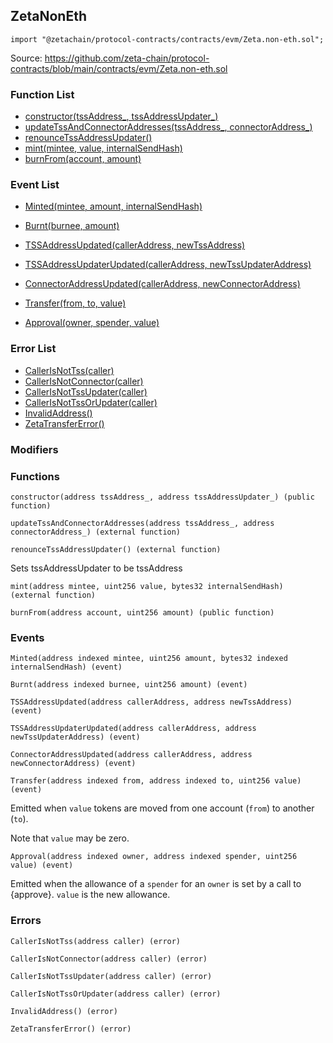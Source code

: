 ## ZetaNonEth

```solidity
import "@zetachain/protocol-contracts/contracts/evm/Zeta.non-eth.sol";
```

Source: https://github.com/zeta-chain/protocol-contracts/blob/main/contracts/evm/Zeta.non-eth.sol

### Function List

* [constructor(tssAddress_, tssAddressUpdater_)](#ZetaNonEth-constructor-address-address-)
* [updateTssAndConnectorAddresses(tssAddress_, connectorAddress_)](#ZetaNonEth-updateTssAndConnectorAddresses-address-address-)
* [renounceTssAddressUpdater()](#ZetaNonEth-renounceTssAddressUpdater--)
* [mint(mintee, value, internalSendHash)](#ZetaNonEth-mint-address-uint256-bytes32-)
* [burnFrom(account, amount)](#ZetaNonEth-burnFrom-address-uint256-)

### Event List

* [Minted(mintee, amount, internalSendHash)](#ZetaNonEth-Minted-address-uint256-bytes32-)
* [Burnt(burnee, amount)](#ZetaNonEth-Burnt-address-uint256-)
* [TSSAddressUpdated(callerAddress, newTssAddress)](#ZetaNonEth-TSSAddressUpdated-address-address-)
* [TSSAddressUpdaterUpdated(callerAddress, newTssUpdaterAddress)](#ZetaNonEth-TSSAddressUpdaterUpdated-address-address-)
* [ConnectorAddressUpdated(callerAddress, newConnectorAddress)](#ZetaNonEth-ConnectorAddressUpdated-address-address-)

* [Transfer(from, to, value)](#IERC20-Transfer-address-address-uint256-)
* [Approval(owner, spender, value)](#IERC20-Approval-address-address-uint256-)

### Error List

* [CallerIsNotTss(caller)](#ZetaErrors-CallerIsNotTss-address-)
* [CallerIsNotConnector(caller)](#ZetaErrors-CallerIsNotConnector-address-)
* [CallerIsNotTssUpdater(caller)](#ZetaErrors-CallerIsNotTssUpdater-address-)
* [CallerIsNotTssOrUpdater(caller)](#ZetaErrors-CallerIsNotTssOrUpdater-address-)
* [InvalidAddress()](#ZetaErrors-InvalidAddress--)
* [ZetaTransferError()](#ZetaErrors-ZetaTransferError--)

### Modifiers

### Functions

```
constructor(address tssAddress_, address tssAddressUpdater_) (public function)
```

<a name="ZetaNonEth-constructor-address-address-"></a>

```
updateTssAndConnectorAddresses(address tssAddress_, address connectorAddress_) (external function)
```

<a name="ZetaNonEth-updateTssAndConnectorAddresses-address-address-"></a>

```
renounceTssAddressUpdater() (external function)
```

<a name="ZetaNonEth-renounceTssAddressUpdater--"></a>

Sets tssAddressUpdater to be tssAddress

```
mint(address mintee, uint256 value, bytes32 internalSendHash) (external function)
```

<a name="ZetaNonEth-mint-address-uint256-bytes32-"></a>

```
burnFrom(address account, uint256 amount) (public function)
```

<a name="ZetaNonEth-burnFrom-address-uint256-"></a>

### Events

```
Minted(address indexed mintee, uint256 amount, bytes32 indexed internalSendHash) (event)
```

<a name="ZetaNonEth-Minted-address-uint256-bytes32-"></a>

```
Burnt(address indexed burnee, uint256 amount) (event)
```

<a name="ZetaNonEth-Burnt-address-uint256-"></a>

```
TSSAddressUpdated(address callerAddress, address newTssAddress) (event)
```

<a name="ZetaNonEth-TSSAddressUpdated-address-address-"></a>

```
TSSAddressUpdaterUpdated(address callerAddress, address newTssUpdaterAddress) (event)
```

<a name="ZetaNonEth-TSSAddressUpdaterUpdated-address-address-"></a>

```
ConnectorAddressUpdated(address callerAddress, address newConnectorAddress) (event)
```

<a name="ZetaNonEth-ConnectorAddressUpdated-address-address-"></a>

```
Transfer(address indexed from, address indexed to, uint256 value) (event)
```

<a name="IERC20-Transfer-address-address-uint256-"></a>

Emitted when `value` tokens are moved from one account (`from`) to
another (`to`).

Note that `value` may be zero.

```
Approval(address indexed owner, address indexed spender, uint256 value) (event)
```

<a name="IERC20-Approval-address-address-uint256-"></a>

Emitted when the allowance of a `spender` for an `owner` is set by
a call to {approve}. `value` is the new allowance.

### Errors

```
CallerIsNotTss(address caller) (error)
```

<a name="ZetaErrors-CallerIsNotTss-address-"></a>

```
CallerIsNotConnector(address caller) (error)
```

<a name="ZetaErrors-CallerIsNotConnector-address-"></a>

```
CallerIsNotTssUpdater(address caller) (error)
```

<a name="ZetaErrors-CallerIsNotTssUpdater-address-"></a>

```
CallerIsNotTssOrUpdater(address caller) (error)
```

<a name="ZetaErrors-CallerIsNotTssOrUpdater-address-"></a>

```
InvalidAddress() (error)
```

<a name="ZetaErrors-InvalidAddress--"></a>

```
ZetaTransferError() (error)
```

<a name="ZetaErrors-ZetaTransferError--"></a>

